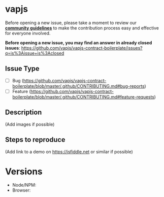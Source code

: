 # vapjs

Before opening a new issue, please take a moment to review our [**community guidelines**](https://github.com/vapjs/vapjs-contract-boilerplate/blob/master/.github/CONTRIBUTING.md) to make the contribution process easy and effective for everyone involved.

**Before opening a new issue, you may find an answer in already closed issues**:
https://github.com/vapjs/vapjs-contract-boilerplate/issues?q=is%3Aissue+is%3Aclosed

## Issue Type

- [ ] Bug (https://github.com/vapjs/vapjs-contract-boilerplate/blob/master/.github/CONTRIBUTING.md#bug-reports)
- [ ] Feature (https://github.com/vapjs/vapjs-contract-boilerplate/blob/master/.github/CONTRIBUTING.md#feature-requests)

## Description

(Add images if possible)

## Steps to reproduce

(Add link to a demo on https://jsfiddle.net or similar if possible)

# Versions

- Node/NPM:
- Browser:
